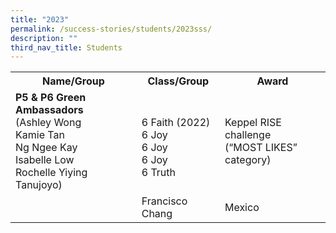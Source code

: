 ```yaml
---
title: "2023"
permalink: /success-stories/students/2023sss/
description: ""
third_nav_title: Students
---
```

<table>
  <tbody><tr>
    <th>Name/Group</th>
    <th>Class/Group</th>
    <th>Award</th>
  </tr>
  <tr>
		<td><strong>P5 &amp; P6 Green Ambassadors</strong><br>(Ashley Wong<br>
Kamie Tan<br>Ng Ngee Kay<br>Isabelle Low<br>
			Rochelle Yiying Tanujoyo)</td>
    <td><br>6 Faith (2022)<br>6 Joy<br>6 Joy<br>6 Joy<br>6 Truth</td>
    <td>Keppel RISE challenge<br> (“MOST LIKES” category)</td>
  </tr>
  <tr>
    <td></td>
    <td>Francisco Chang</td>
    <td>Mexico</td>
  </tr>
</tbody></table>